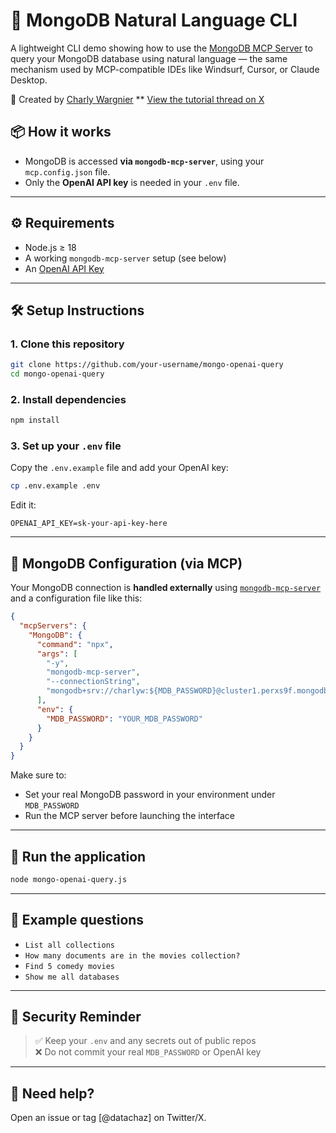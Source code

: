 # 🧠 MongoDB Natural Language CLI

A lightweight CLI demo showing how to use the [MongoDB MCP Server](https://fnf.dev/4jDW43H) to query your MongoDB database using natural language — the same mechanism used by MCP-compatible IDEs like Windsurf, Cursor, or Claude Desktop.

📌 Created by [Charly Wargnier](https://x.com/DataChaz) ** [View the tutorial thread on X](https://x.com/your-thread-placeholder) <!-- Replace this when ready -->

## 📦 How it works

- MongoDB is accessed **via `mongodb-mcp-server`**, using your `mcp.config.json` file.
- Only the **OpenAI API key** is needed in your `.env` file.

---

## ⚙️ Requirements

- Node.js ≥ 18
- A working `mongodb-mcp-server` setup (see below)
- An [OpenAI API Key](https://platform.openai.com/account/api-keys)

---

## 🛠 Setup Instructions

### 1. Clone this repository

```bash
git clone https://github.com/your-username/mongo-openai-query
cd mongo-openai-query
```

### 2. Install dependencies

```bash
npm install
```

### 3. Set up your `.env` file

Copy the `.env.example` file and add your OpenAI key:

```bash
cp .env.example .env
```

Edit it:

```env
OPENAI_API_KEY=sk-your-api-key-here
```

---

## 🔗 MongoDB Configuration (via MCP)

Your MongoDB connection is **handled externally** using [`mongodb-mcp-server`](https://www.npmjs.com/package/mongodb-mcp-server) and a configuration file like this:

```json
{
  "mcpServers": {
    "MongoDB": {
      "command": "npx",
      "args": [
        "-y",
        "mongodb-mcp-server",
        "--connectionString",
        "mongodb+srv://charlyw:${MDB_PASSWORD}@cluster1.perxs9f.mongodb.net/?retryWrites=true&w=majority&appName=Cluster1"
      ],
      "env": {
        "MDB_PASSWORD": "YOUR_MDB_PASSWORD"
      }
    }
  }
}
```

Make sure to:
- Set your real MongoDB password in your environment under `MDB_PASSWORD`
- Run the MCP server before launching the interface

---

## 🚀 Run the application

```bash
node mongo-openai-query.js
```

---

## 🧠 Example questions

- `List all collections`
- `How many documents are in the movies collection?`
- `Find 5 comedy movies`
- `Show me all databases`

---

## 🔐 Security Reminder

> ✅ Keep your `.env` and any secrets out of public repos  
> ❌ Do not commit your real `MDB_PASSWORD` or OpenAI key

---

## 🙋 Need help?

Open an issue or tag [@datachaz] on Twitter/X.
